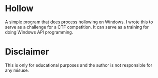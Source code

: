 # Hollow
A simple program that does process hollowing on Windows. I wrote this to serve as a challenge for a CTF competition. It can serve as a training for doing Windows API programming.

# Disclaimer
This is only for educational purposes and the author is not responsible for any misuse.
